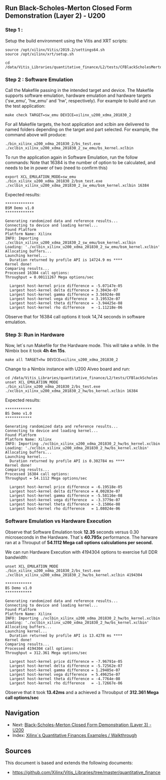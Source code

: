 ## Run Black-Scholes-Merton Closed Form Demonstration (Layer 2) - U200


### Step 1 :
Setup the build environment using the Vitis and XRT scripts:
````
source /opt/xilinx/Vitis/2019.2/settings64.sh
source /opt/xilinx/xrt/setup.sh
 ````
 
```
cd /data/Vitis_Libraries/quantitative_finance/L2/tests/CFBlackScholesMerton
 ```
 
 ### Step 2 : Software Emulation

Call the Makefile passing in the intended target and device. The Makefile supports software emulation, hardware emulation and hardware targets ('sw_emu', 'hw_emu' and 'hw', respectively). For example to build and run the test application:
```
make check TARGET=sw_emu DEVICE=xilinx_u200_xdma_201830_2
```
        
For all Makefile targets, the host application and xclbin are delivered to named folders depending on the target and part selected. For example, the command above will produce:
```
./bin_xilinx_u200_xdma_201830_2/bs_test.exe
./xclbin_xilinx_u200_xdma_201830_2_sw_emu/bs_kernel.xclbin
```

To run the application again in Software Emulation, run the follow commands:
Note that 16384 is the number of option to be calculated, and needs to be in power of two (need to confirm this)

```
export XCL_EMULATION_MODE=sw_emu
./bin_xilinx_u200_xdma_201830_2/bsm_test.exe ./xclbin_xilinx_u200_xdma_201830_2_sw_emu/bsm_kernel.xclbin 16384
```

Expected results:
```
*************
BSM Demo v1.0
*************

Generating randomized data and reference results...
Connecting to device and loading kernel...
Found Platform
Platform Name: Xilinx
INFO: Importing ./xclbin_xilinx_u200_xdma_201830_2_sw_emu/bsm_kernel.xclbin
Loading: './xclbin_xilinx_u200_xdma_201830_2_sw_emu/bsm_kernel.xclbin'
Allocating buffers...
Launching kernel...
  Duration returned by profile API is 14724.9 ms ****
Kernel done!
Comparing results...
Processed 16384 call options:
Throughput = 0.00111267 Mega options/sec

  Largest host-kernel price difference = -5.07147e-05
  Largest host-kernel delta difference = 3.3043e-07
  Largest host-kernel gamma difference = 3.56924e-08
  Largest host-kernel vega difference  = 3.19532e-07
  Largest host-kernel theta difference = -3.94425e-08
  Largest host-kernel rho difference   = -1.11218e-06

  ```
Observe that for 16384 call options it took 14,74 seconds in software emulation.

### Step 3: Run in Hardware
Now, let´s run Makefile for the Hardware mode.
This will take a while. In the Nimbix box it took **4h 4m 15s**.
```
make all TARGET=hw DEVICE=xilinx_u200_xdma_201830_2
```

Change to a Nimbix instance with U200 Alveo board and run:
```
cd /data/Vitis_Libraries/quantitative_finance/L2/tests/CFBlackScholes
unset XCL_EMULATION_MODE
./bin_xilinx_u200_xdma_201830_2/bs_test.exe ./xclbin_xilinx_u200_xdma_201830_2_hw/bs_kernel.xclbin 16384
```

Expected results:
```
************
BS Demo v1.0
************

Generating randomized data and reference results...
Connecting to device and loading kernel...
Found Platform
Platform Name: Xilinx
INFO: Importing ./xclbin_xilinx_u200_xdma_201830_2_hw/bs_kernel.xclbin
Loading: './xclbin_xilinx_u200_xdma_201830_2_hw/bs_kernel.xclbin'
Allocating buffers...
Launching kernel...
  Duration returned by profile API is 0.302784 ms ****
Kernel done!
Comparing results...
Processed 16384 call options:
Throughput = 54.1112 Mega options/sec

  Largest host-kernel price difference = -6.19518e-05
  Largest host-kernel delta difference = 4.00283e-07
  Largest host-kernel gamma difference = -5.58116e-08
  Largest host-kernel vega difference  = -3.3779e-07
  Largest host-kernel theta difference = -3.1506e-08
  Largest host-kernel rho difference   = 1.08024e-06
```

### Software Emulation vs Hardware Execution
Observe that Software Emulation took **12.35** seconds versus 0.30 microseconds in the Hardware. That´s **40.795x** performance.
The harware ran at a Throuput of **54.1112 Mega call options calculations per second.**

We can run Hardware Execution with 4194304 options to exercise full DDR bandwidth:
```
unset XCL_EMULATION_MODE
./bin_xilinx_u200_xdma_201830_2/bs_test.exe ./xclbin_xilinx_u200_xdma_201830_2_hw/bs_kernel.xclbin 4194304

************
BS Demo v1.0
************

Generating randomized data and reference results...
Connecting to device and loading kernel...
Found Platform
Platform Name: Xilinx
INFO: Importing ./xclbin_xilinx_u200_xdma_201830_2_hw/bs_kernel.xclbin
Loading: './xclbin_xilinx_u200_xdma_201830_2_hw/bs_kernel.xclbin'
Allocating buffers...
Launching kernel...
  Duration returned by profile API is 13.4278 ms ****
Kernel done!
Comparing results...
Processed 4194304 call options:
Throughput = 312.361 Mega options/sec

  Largest host-kernel price difference = -7.96791e-05
  Largest host-kernel delta difference = -5.72562e-07
  Largest host-kernel gamma difference = 1.29485e-07
  Largest host-kernel vega difference  = 5.49625e-07
  Largest host-kernel theta difference = -4.7764e-08
  Largest host-kernel rho difference   = -1.72667e-06
```

Observe that it took **13.42ms** and a achieved a Throubput of **312.361 Mega call options/sec**

## Navigation
- Next: [Black-Scholes-Merton Closed Form Demonstration (Layer 3) - U200](CFBlackScholesMerton_L3_u200.md)
- Index: [Xilinx´s Quantitative Finances Examples / Walkthrough](quantitative_finance.md)

## Sources
This document is based and extends the following documents:
- https://github.com/Xilinx/Vitis_Libraries/tree/master/quantitative_finance
